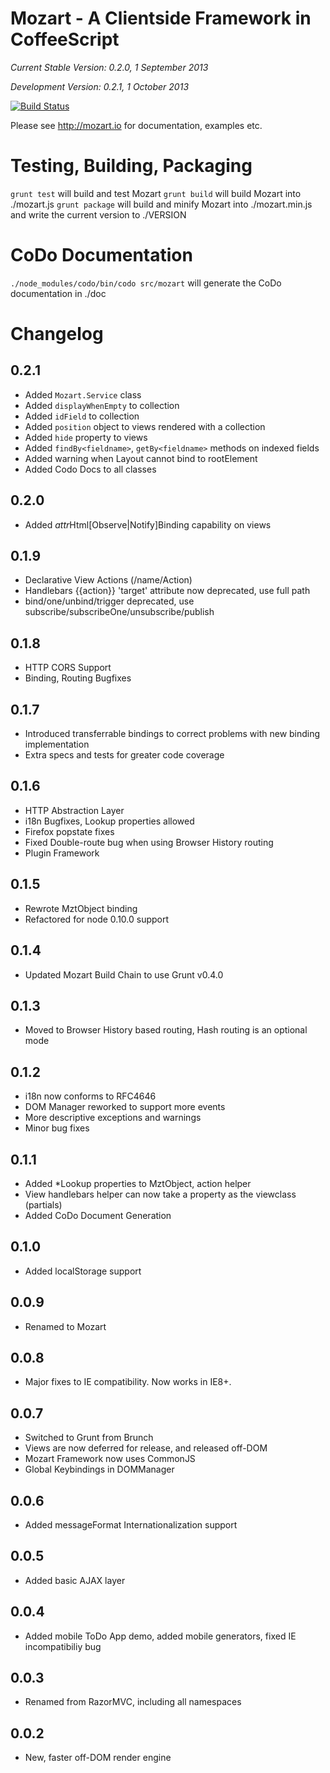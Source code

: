 # Mozart - A Clientside Framework in CoffeeScript

*Current Stable Version: 0.2.0, 1 September 2013*

*Development Version: 0.2.1, 1 October 2013*

[![Build Status](https://secure.travis-ci.org/bigcommerce/mozart.png?branch=master)](http://travis-ci.org/bigcommerce/mozart)

Please see http://mozart.io for documentation, examples etc.

# Testing, Building, Packaging

```grunt test``` will build and test Mozart
```grunt build``` will build Mozart into ./mozart.js
```grunt package``` will build and minify Mozart into ./mozart.min.js and write the current version to ./VERSION

# CoDo Documentation

```./node_modules/codo/bin/codo src/mozart``` will generate the CoDo documentation in ./doc

# Changelog

## 0.2.1

* Added ```Mozart.Service``` class 
* Added ```displayWhenEmpty``` to collection
* Added ```idField``` to collection
* Added ```position``` object to views rendered with a collection
* Added ```hide``` property to views
* Added ```findBy<fieldname>```, ```getBy<fieldname>``` methods on indexed fields
* Added warning when Layout cannot bind to rootElement
* Added Codo Docs to all classes

## 0.2.0

* Added *attr*Html[Observe|Notify]Binding capability on views

## 0.1.9

* Declarative View Actions (/name/Action)
* Handlebars {{action}} 'target' attribute now deprecated, use full path
* bind/one/unbind/trigger deprecated, use subscribe/subscribeOne/unsubscribe/publish

## 0.1.8

* HTTP CORS Support
* Binding, Routing Bugfixes

## 0.1.7

* Introduced transferrable bindings to correct problems with new binding implementation
* Extra specs and tests for greater code coverage

## 0.1.6

* HTTP Abstraction Layer
* i18n Bugfixes, Lookup properties allowed
* Firefox popstate fixes
* Fixed Double-route bug when using Browser History routing
* Plugin Framework

## 0.1.5

* Rewrote MztObject binding
* Refactored for node 0.10.0 support

## 0.1.4

* Updated Mozart Build Chain to use Grunt v0.4.0

## 0.1.3

* Moved to Browser History based routing, Hash routing is an optional mode

## 0.1.2

* i18n now conforms to RFC4646
* DOM Manager reworked to support more events
* More descriptive exceptions and warnings
* Minor bug fixes

## 0.1.1

* Added *Lookup properties to MztObject, action helper
* View handlebars helper can now take a property as the viewclass (partials)
* Added CoDo Document Generation

## 0.1.0

* Added localStorage support

## 0.0.9

* Renamed to Mozart

## 0.0.8

* Major fixes to IE compatibility. Now works in IE8+.

## 0.0.7

* Switched to Grunt from Brunch
* Views are now deferred for release, and released off-DOM
* Mozart Framework now uses CommonJS
* Global Keybindings in DOMManager

## 0.0.6

* Added messageFormat Internationalization support

## 0.0.5

* Added basic AJAX layer

## 0.0.4

* Added mobile ToDo App demo, added mobile generators, fixed IE incompatibiliy bug

## 0.0.3

* Renamed from RazorMVC, including all namespaces

## 0.0.2

* New, faster off-DOM render engine
